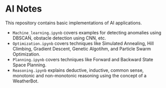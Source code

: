 # AI Notes

This repository contains basic implementations of AI applications.

* `Machine_learning.ipynb` covers examples for detecting anomalies using DBSCAN, obstacle detection using CNN, etc.
* `Optimization.ipynb` covers techniques like Simulated Annealing, Hill Climbing, Gradient Descent, Genetic Algotihm, and Particle Swarm Optimization.
* `Planning.ipynb` covers techniques like Forward and Backward State Space Planning.
* `Reasoning.ipynb` explains deductive, inductive, common sense, monotonic and non-monotonic reasoning using the concept of a WeatherBot.